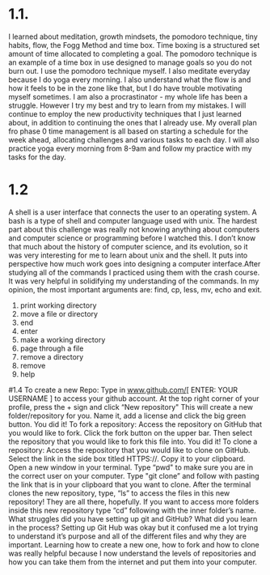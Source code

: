# 1.1. 
I learned about meditation, growth mindsets, the pomodoro technique, tiny habits, flow, the Fogg Method and time box. Time boxing is a structured set amount of time allocated to completing a goal. The pomodoro technique is an example of a time box in use designed to manage goals so you do not burn out. I use the pomodoro technique myself. I also meditate everyday because I do yoga every morning. I also understand what the flow is and how it feels to be in the zone like that, but I do have trouble motivating myself sometimes. I am also a procrastinator - my whole life has been a struggle. However I try my best and try to learn from my mistakes. I will continue to employ the new productivity techniques that I just learned about, in addition to continuing the ones that I already use. My overall plan fro phase 0 time management is all based on starting a schedule for the week ahead, allocating challenges and various tasks to each day. I will also practice yoga every morning from 8-9am and follow my practice with my tasks for the day. 

# 1.2 
A shell is a user interface that connects the user to an operating system. A bash is a type of shell and computer language used with unix. The hardest part about this challenge was really not knowing anything about computers and computer science or programming before I watched this. I don’t know that much about the history of computer science, and its evolution, so it was very interesting for me to learn about unix and the shell. It puts into perspective how much work goes into designing a computer interface.After studying all of the commands I practiced using them with the crash course. It was very helpful in solidifying my understanding of the commands. In my opinion, the most important arguments are: find, cp, less, mv, echo and exit. 

1. print working directory
2. move a file or directory
3. end 
4. enter
5. make a working directory 
6. page through a file 
7. remove a directory
8. remove
9. help 

#1.4 
To create a new Repo:
Type in www.github.com/[ ENTER: YOUR USERNAME ] to access your github account. 
At the top right corner of your profile, press the + sign and click “New repository"
This will create a new folder/repository for you. Name it, add a license and click the big green button. 
You did it! 
To fork a repository:
Access the repository on GitHub that you would like to fork. 
Click the fork button on the upper bar. 
Then select the repository that you would like to fork this file into. 
You did it!
To clone a repository:
Access the repository that you would like to clone on GitHub. 
Select the link in the side box titled HTTPS://. Copy it to your clipboard.
Open a new window in your terminal.
Type “pwd" to make sure you are in the correct user on your computer.
Type "git clone” and follow with pasting the link that is in your clipboard that you want to clone. 
After the terminal clones the new repository, type, “ls” to access the files in this new repository! They are all there, hopefully. 
If you want to access more folders inside this new repository type “cd” following with the inner folder’s name. 
What struggles did you have setting up git and GitHub? What did you learn in the process?
Setting up Git Hub was okay but it confused me a lot trying to understand it’s purpose and all of the different files and why they are important. Learning how to create a new one, how to fork and how to clone was really helpful because I now understand the levels of repositories and how you can take them from the internet and put them into your computer. 
